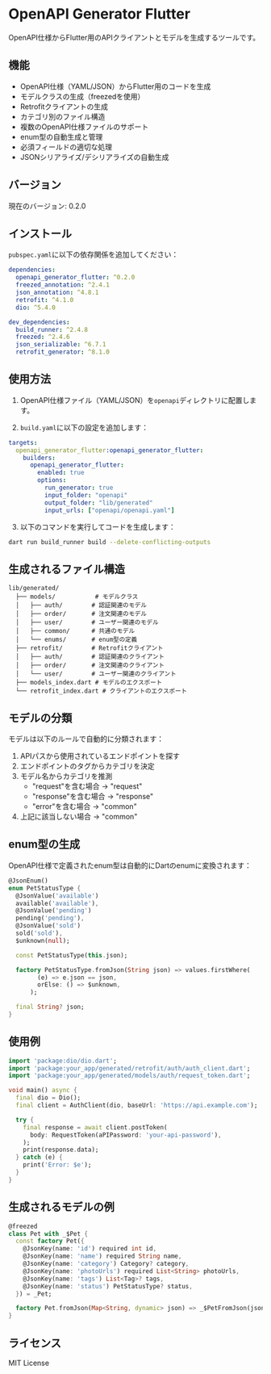 # OpenAPI Generator Flutter

OpenAPI仕様からFlutter用のAPIクライアントとモデルを生成するツールです。

## 機能

- OpenAPI仕様（YAML/JSON）からFlutter用のコードを生成
- モデルクラスの生成（freezedを使用）
- Retrofitクライアントの生成
- カテゴリ別のファイル構造
- 複数のOpenAPI仕様ファイルのサポート
- enum型の自動生成と管理
- 必須フィールドの適切な処理
- JSONシリアライズ/デシリアライズの自動生成

## バージョン

現在のバージョン: 0.2.0

## インストール

`pubspec.yaml`に以下の依存関係を追加してください：

```yaml
dependencies:
  openapi_generator_flutter: ^0.2.0
  freezed_annotation: ^2.4.1
  json_annotation: ^4.8.1
  retrofit: ^4.1.0
  dio: ^5.4.0

dev_dependencies:
  build_runner: ^2.4.8
  freezed: ^2.4.6
  json_serializable: ^6.7.1
  retrofit_generator: ^8.1.0
```

## 使用方法

1. OpenAPI仕様ファイル（YAML/JSON）を`openapi`ディレクトリに配置します。

2. `build.yaml`に以下の設定を追加します：

```yaml
targets:
  openapi_generator_flutter:openapi_generator_flutter:
    builders:
      openapi_generator_flutter:
        enabled: true
        options:
          run_generator: true
          input_folder: "openapi"
          output_folder: "lib/generated"
          input_urls: ["openapi/openapi.yaml"]
```

3. 以下のコマンドを実行してコードを生成します：

```bash
dart run build_runner build --delete-conflicting-outputs
```

## 生成されるファイル構造

```
lib/generated/
  ├── models/           # モデルクラス
  │   ├── auth/        # 認証関連のモデル
  │   ├── order/       # 注文関連のモデル
  │   ├── user/        # ユーザー関連のモデル
  │   ├── common/      # 共通のモデル
  │   └── enums/       # enum型の定義
  ├── retrofit/        # Retrofitクライアント
  │   ├── auth/        # 認証関連のクライアント
  │   ├── order/       # 注文関連のクライアント
  │   └── user/        # ユーザー関連のクライアント
  ├── models_index.dart # モデルのエクスポート
  └── retrofit_index.dart # クライアントのエクスポート
```

## モデルの分類

モデルは以下のルールで自動的に分類されます：

1. APIパスから使用されているエンドポイントを探す
2. エンドポイントのタグからカテゴリを決定
3. モデル名からカテゴリを推測
   - "request"を含む場合 -> "request"
   - "response"を含む場合 -> "response"
   - "error"を含む場合 -> "common"
4. 上記に該当しない場合 -> "common"

## enum型の生成

OpenAPI仕様で定義されたenum型は自動的にDartのenumに変換されます：

```dart
@JsonEnum()
enum PetStatusType {
  @JsonValue('available')
  available('available'),
  @JsonValue('pending')
  pending('pending'),
  @JsonValue('sold')
  sold('sold'),
  $unknown(null);

  const PetStatusType(this.json);

  factory PetStatusType.fromJson(String json) => values.firstWhere(
        (e) => e.json == json,
        orElse: () => $unknown,
      );

  final String? json;
}
```

## 使用例

```dart
import 'package:dio/dio.dart';
import 'package:your_app/generated/retrofit/auth/auth_client.dart';
import 'package:your_app/generated/models/auth/request_token.dart';

void main() async {
  final dio = Dio();
  final client = AuthClient(dio, baseUrl: 'https://api.example.com');

  try {
    final response = await client.postToken(
      body: RequestToken(aPIPassword: 'your-api-password'),
    );
    print(response.data);
  } catch (e) {
    print('Error: $e');
  }
}
```

## 生成されるモデルの例

```dart
@freezed
class Pet with _$Pet {
  const factory Pet({
    @JsonKey(name: 'id') required int id,
    @JsonKey(name: 'name') required String name,
    @JsonKey(name: 'category') Category? category,
    @JsonKey(name: 'photoUrls') required List<String> photoUrls,
    @JsonKey(name: 'tags') List<Tag>? tags,
    @JsonKey(name: 'status') PetStatusType? status,
  }) = _Pet;

  factory Pet.fromJson(Map<String, dynamic> json) => _$PetFromJson(json);
}
```

## ライセンス

MIT License
